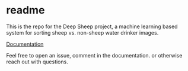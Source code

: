 # readme

This is the repo for the Deep Sheep project, a machine learning based system for sorting sheep vs. non-sheep water drinker images.  

[Documentation](https://docs.google.com/document/d/1doQtU5Ilcp2DUKExzUXs3nj2_JIj3XgVjiD6mfXuL14/)

Feel free to open an issue, comment in the documentation. or otherwise reach out with questions. 